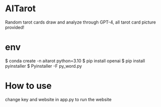 # AITarot
Random tarot cards draw and analyze through GPT-4, all tarot card picture provided!

# env
$ conda create -n aitarot python=3.10
$ pip install openai
$ pip install pyinstaller 
$ Pyinstaller -F py_word.py  

# How to use  
change key and website in app.py to run the website
